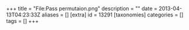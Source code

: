 +++
title = "File:Pass permutaion.png"
description = ""
date = 2013-04-13T04:23:33Z
aliases = []
[extra]
id = 13291
[taxonomies]
categories = []
tags = []
+++


